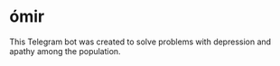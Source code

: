 # ómir
This Telegram bot was created to solve problems with depression and apathy among the population.

